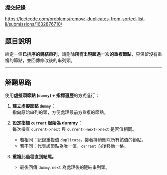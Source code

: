 ### 提交紀錄  
https://leetcode.com/problems/remove-duplicates-from-sorted-list-ii/submissions/1632876710/

## 題目說明  

給定一個**已排序的鏈結串列**，請刪除**所有出現超過一次的重複節點**，只保留沒有重複的節點，並回傳修改後的串列頭。

---

## 解題思路  

使用**虛擬頭節點 (`dummy`) + 指標遍歷**的方式進行：

1. **建立虛擬節點 `dummy`：**  
   指向原始串列的頭，方便處理最前方重複的節點。

2. **設定指標 `current` 起始為 dummy：**  
   每次檢查 `current->next` 與 `current->next->next` 是否值相同。
   - 若相同：記錄重複值 `duplicate`，接著持續刪除所有該值的節點。
   - 若不同：代表該節點為唯一值，`current` 向後移動一格。

3. **重複此過程直到結尾。**  
   - 最後回傳 `dummy.next` 為處理後的鏈結串列頭。
